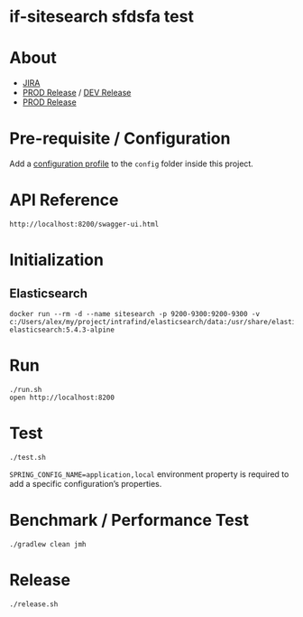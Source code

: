 if-sitesearch
    sfdsfa test
=

# About

* [JIRA]()
* [PROD Release]() / [DEV Release]()
* [PROD Release]()
    
# Pre-requisite / Configuration

Add a [configuration profile](https://docs.spring.io/spring-boot/docs/current/reference/html/boot-features-external-config.html#boot-features-external-config-profile-specific-properties) 
to the `config` folder inside this project.

# API Reference

    http://localhost:8200/swagger-ui.html

# Initialization

## Elasticsearch

    docker run --rm -d --name sitesearch -p 9200-9300:9200-9300 -v c:/Users/alex/my/project/intrafind/elasticsearch/data:/usr/share/elasticsearch/data elasticsearch:5.4.3-alpine

# Run 

    ./run.sh
    open http://localhost:8200
    
# Test

    ./test.sh

`SPRING_CONFIG_NAME=application,local` environment property is required to add a specific configuration’s properties.    

# Benchmark / Performance Test

    ./gradlew clean jmh

# Release

    ./release.sh